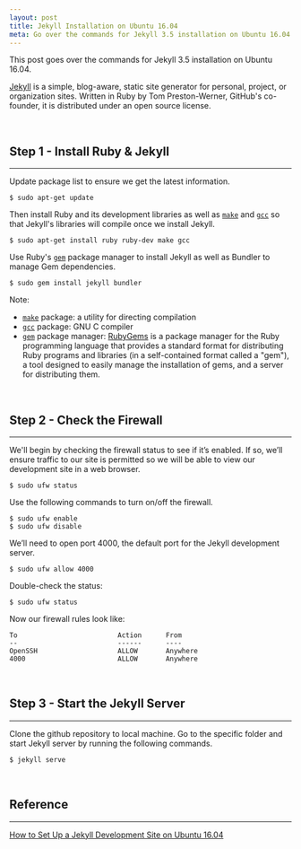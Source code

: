 ```yaml
---
layout: post
title: Jekyll Installation on Ubuntu 16.04
meta: Go over the commands for Jekyll 3.5 installation on Ubuntu 16.04.
---
```


This post goes over the commands for Jekyll 3.5 installation on Ubuntu 16.04.

[Jekyll][Jekyll] is a simple, blog-aware, static site generator for personal, project, or organization sites. Written in Ruby by Tom Preston-Werner, GitHub's co-founder, it is distributed under an open source license.

<br>

## Step 1 - Install Ruby & Jekyll
---

Update package list to ensure we get the latest information.
```shell
$ sudo apt-get update
```

Then install Ruby and its development libraries as well as [`make`][mk] and [`gcc`][gcc] so that Jekyll's libraries will compile once we install Jekyll.

```shell
$ sudo apt-get install ruby ruby-dev make gcc
```

Use Ruby's [`gem`][gem] package manager to install Jekyll as well as Bundler to manage Gem dependencies.

```shell
$ sudo gem install jekyll bundler
```
Note:
* [`make`][mk] package: a utility for directing compilation
* [`gcc`][gcc] package: GNU C compiler
* [`gem`][gem] package manager: [RubyGems][RubyGems] is a package manager for the Ruby programming language that provides a standard format for distributing Ruby programs and libraries (in a self-contained format called a "gem"), a tool designed to easily manage the installation of gems, and a server for distributing them.

<br>

## Step 2 - Check the Firewall
---

We'll begin by checking the firewall status to see if it’s enabled. If so, we’ll ensure traffic to our site is permitted so we will be able to view our development site in a web browser.

```shell
$ sudo ufw status
```

Use the following commands to turn on/off the firewall.

```shell
$ sudo ufw enable
$ sudo ufw disable
```

We’ll need to open port 4000, the default port for the Jekyll development server.

```shell
$ sudo ufw allow 4000
```

Double-check the status:

```shell
$ sudo ufw status
```

Now our firewall rules look like:
```
To                         Action      From
--                         ------      ----
OpenSSH                    ALLOW       Anywhere
4000                       ALLOW       Anywhere
```

<br>

## Step 3 - Start the Jekyll Server
---

Clone the github repository to local machine. Go to the specific folder and start Jekyll server by running the following commands.

```shell
$ jekyll serve
```

<br>

## Reference
---

[Jekyll]: https://en.wikipedia.org/wiki/Jekyll_(software) "Jekyll in Wikipedia"
[RubyGems]: https://en.wikipedia.org/wiki/RubyGems "RubyGems in Wikipedia"
[mk]: https://packages.ubuntu.com/trusty/make "make package in Ubuntu"
[gcc]: https://packages.ubuntu.com/search?keywords=gcc "gcc package in Ubuntu"
[gem]: https://rubygems.org/ "rubyGems.org"

[How to Set Up a Jekyll Development Site on Ubuntu 16.04](https://www.digitalocean.com/community/tutorials/how-to-set-up-a-jekyll-development-site-on-ubuntu-16-04#conclusion)
